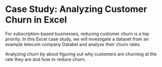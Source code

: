 # Case Study: Analyzing Customer Churn in Excel
For subscription-based businesses, reducing customer churn is a top priority. In this Excel case study, we will investigate a dataset from an example telecom company Databel and analyze their churn rates.

Analyzing churn by about figuring out why customers are churning at the rate they are and how to reduce churn.
